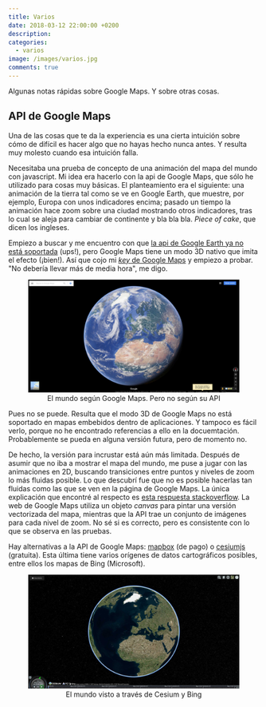 ```yaml
---
title: Varios
date: 2018-03-12 22:00:00 +0200
description: 
categories:
  - varios
image: /images/varios.jpg
comments: true
---
```


Algunas notas rápidas sobre Google Maps. Y sobre otras cosas.

## API de Google Maps

Una de las cosas que te da la experiencia es una cierta intuición sobre cómo de difícil es hacer algo que no hayas hecho nunca antes. Y resulta muy molesto cuando esa intuición falla.

Necesitaba una prueba de concepto de una animación del mapa del mundo con javascript. Mi idea era hacerlo con la api de Google Maps, que sólo he utilizado para cosas muy básicas. El planteamiento era el siguiente: una animación de la tierra tal como se ve en Google Earth, que muestre, por ejemplo, Europa con unos indicadores encima; pasado un tiempo la animación hace zoom sobre una ciudad mostrando otros indicadores, tras lo cual se aleja para cambiar de continente y bla bla bla. _Piece of cake_, que dicen los ingleses.

Empiezo a buscar y me encuentro con que [la api de Google Earth ya no está soportada](https://developers.google.com/earth/) (ups!), pero Google Maps tiene un modo 3D nativo que imita el efecto (¡bien!). Así que cojo mi [_key_ de Google Maps](https://developers.google.com/maps/documentation/javascript/get-api-key) y empiezo a probar. "No debería llevar más de media hora", me digo.

<div style="text-align:center">
    <figure>
        <img alt="El mundo según Google Maps. Pero no según su API" src ="/images/google-earth.jpg" />
        <figcaption>El mundo según Google Maps. Pero no según su API</figcaption>
    </figure>
</div>


Pues no se puede. Resulta que el modo 3D de Google Maps no está soportado en mapas embebidos dentro de aplicaciones. Y tampoco es fácil verlo, porque no he encontrado referencias a ello en la docuemtación. Probablemente se pueda en alguna versión futura, pero de momento no.

De hecho, la versión para incrustar está aún más limitada. Después de asumir que no iba a mostrar el mapa del mundo, me puse a jugar con las animaciones en 2D, buscando transiciones entre puntos y niveles de zoom lo más fluidas posible. Lo que descubrí fue que no es posible hacerlas tan fluidas como las que se ven en la página de Google Maps. La única explicación que encontré al respecto es [esta respuesta stackoverflow](http://stackoverflow.com/a/34154254). La web de Google Maps utiliza un objeto _canvas_ para pintar una versión vectorizada del mapa, mientras que la API trae un conjunto de imágenes para cada nivel de zoom. No sé si es correcto, pero es consistente con lo que se observa en las pruebas.

Hay alternativas a la API de Google Maps: [mapbox](https://www.mapbox.com/mapbox-gl-js/api/) (de pago) o  [cesiumjs](https://cesiumjs.org/) (gratuita). Esta última tiene varios orígenes de datos cartográficos posibles, entre ellos los mapas de Bing (Microsoft).

<div style="text-align:center">
    <figure>
        <img alt="El mundo visto a través de Cesium y Bing" src ="/images/cesiumjs.jpg" />
        <figcaption>El mundo visto a través de Cesium y Bing</figcaption>
    </figure>
</div>